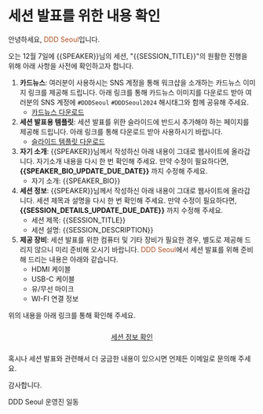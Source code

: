 # 세션 발표를 위한 내용 확인

안녕하세요, <span style="color:#AC4E21">DDD Seoul</span>입니다.

오는 12월 7일에 {{SPEAKER}}님의 세션, "{{SESSION_TITLE}}"의 원활한 진행을 위해 아래 사항을 사전에 확인하고자 합니다.

1. **카드뉴스**: 여러분이 사용하시는 SNS 계정을 통해 워크샵을 소개하는 카드뉴스 이미지 링크를 제공해 드립니다. 아래 링크를 통해 카드뉴스 이미지를 다운로드 받아 여러분의 SNS 계정에 `#DDDSeoul` `#DDDSeoul2024` 해시태그와 함께 공유해 주세요.
    - [카드뉴스 다운로드]({{CARD_NEWS_URL}})
1. **세션 발표용 템플릿**: 세션 발표를 위한 슬라이드에 반드시 추가해야 하는 페이지를 제공해 드립니다. 아래 링크를 통해 다운로드 받아 사용하시기 바랍니다.
    - [슬라이드 템플릿 다운로드]({{SLIDE_TEMPLATE_URL}})
1. **자기 소개**: {{SPEAKER}}님께서 작성하신 아래 내용이 그대로 웹사이트에 올라갑니다. 자기소개 내용을 다시 한 번 확인해 주세요. 만약 수정이 필요하다면, **{{SPEAKER_BIO_UPDATE_DUE_DATE}}** 까지 수정해 주세요.
   - 자기 소개: {{SPEAKER_BIO}}
1. **세션 정보**: {{SPEAKER}}님께서 작성하신 아래 내용이 그대로 웹사이트에 올라갑니다. 세션 제목과 설명을 다시 한 번 확인해 주세요. 만약 수정이 필요하다면, **{{SESSION_DETAILS_UPDATE_DUE_DATE}}** 까지 수정해 주세요.
   - 세션 제목: {{SESSION_TITLE}}
   - 세션 설명: {{SESSION_DESCRIPTION}}
1. **제공 장비**: 세션 발표를 위한 컴퓨터 및 기타 장비가 필요한 경우, 별도로 제공해 드리지 않으니 미리 준비해 오시기 바랍니다. <span style="color:#AC4E21">DDD Seoul</span>에서 세션 발표를 위해 준비해 드리는 내용은 아래와 같습니다.
   - HDMI 케이블
   - USB-C 케이블
   - 유/무선 마이크
   - WI-FI 연결 정보

위의 내용을 아래 링크를 통해 확인해 주세요.

<div style="text-align: center; padding: 10px 0px;">
    <a class="btn btn-link" href="{{SESSION_SURVEY_URL}}" title="Session survey link" target="_blank">세션 정보 확인</a>
</div>

혹시나 세션 발표와 관련해서 더 궁금한 내용이 있으시면 언제든 이메일로 문의해 주세요.

감사합니다.

DDD Seoul 운영진 일동
